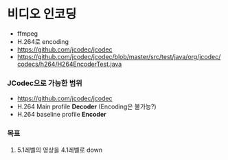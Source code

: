 # 비디오 인코딩
- ffmpeg
- H.264로 encoding
- https://github.com/jcodec/jcodec
- https://github.com/jcodec/jcodec/blob/master/src/test/java/org/jcodec/codecs/h264/H264EncoderTest.java

### JCodec으로 가능한 범위
- https://github.com/jcodec/jcodec
- H.264 Main profile **Decoder** (Encoding은 불가능?)
- H.264 baseline profile **Encoder**

### 목표
1. 5.1레벨의 영상을 4.1레벨로 down

